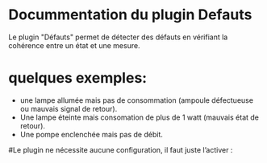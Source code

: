 # Docummentation du plugin Defauts


Le plugin "Défauts" permet de détecter des défauts en vérifiant la cohérence entre un état et une mesure.
# quelques exemples:
- une lampe allumée mais pas de consommation (ampoule défectueuse ou mauvais signal de retour).
- Une lampe éteinte mais consomation de plus de 1 watt (mauvais état de retour).
- Une pompe enclenchée mais pas de débit.

#Le plugin ne nécessite aucune configuration, il faut juste l’activer :
